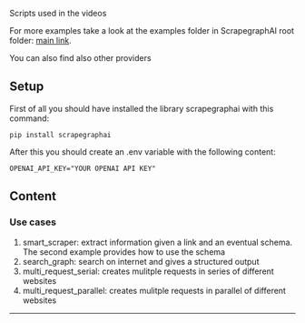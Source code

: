 
Scripts used in the videos

For more examples take a look at the examples folder in ScrapegraphAI root folder: [main link](https://github.com/ScrapeGraphAI/Scrapegraph-ai).

You can also find also other providers

## Setup
First of all you should have installed the library scrapegraphai with this command:

```text
pip install scrapegraphai
```

After this you should create an .env variable with the following content:

```text
OPENAI_API_KEY="YOUR OPENAI API KEY"
``` 

## Content
### Use cases
1. smart_scraper: extract information given a link and an eventual schema. The second example provides how to use the schema
2. search_graph: search on internet and gives a structured output
3. multi_request_serial: creates mulitple requests in series of different websites
4. multi_request_parallel: creates mulitple requests in parallel of different websites

***